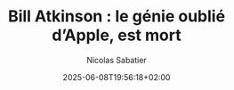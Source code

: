 ---
layout: post
title: "Bill Atkinson : le génie oublié d’Apple, est mort"
link: https://www.mac4ever.com/mac/188920-bill-atkinson-le-genie-oublie-d-apple-est-mort
author: "Nicolas Sabatier"
published_date: "08/06/2025"
description: ""
language: "fr_FR"
categories: "Liens"
tags: "apple"
og-tags: "apple"
date: "2025-06-08T19:56:18+02:00"
permalink: /:categories/:year/:month/:day/:title/
---
